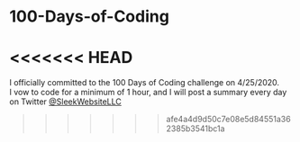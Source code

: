 # 100-Days-of-Coding
<<<<<<< HEAD
=======
I officially committed to the 100 Days of Coding challenge on 4/25/2020.  
I vow to code for a minimum of 1 hour, and I will post a summary every day on Twitter [@SleekWebsiteLLC](https://twitter.com/SleekWebsiteLLC)
>>>>>>> afe4a4d9d50c7e08e5d84551a362385b3541bc1a

